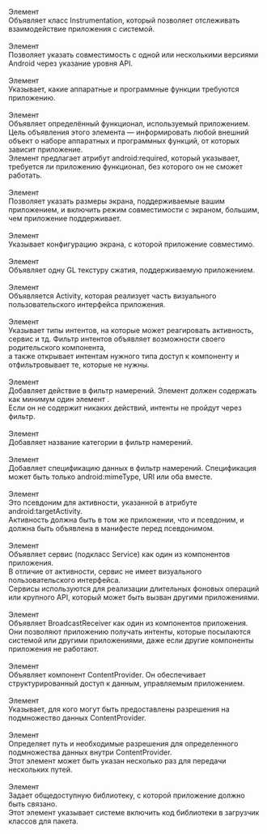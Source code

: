 Элемент __<instrumentation>__<br>
Объявляет класс Instrumentation, который позволяет отслеживать взаимодействие приложения с системой.<br>
<br>
Элемент __<uses-sdk>__<br>
Позволяет указать совместимость с одной или несколькими версиями Android через указание уровня API.<br>
<br>
Элемент __<uses-configuration>__<br>
Указывает, какие аппаратные и программные функции требуются приложению.<br>
<br>
Элемент __<uses-feature>__<br>
Объявляет определённый функционал, используемый приложением.<br>
Цель объявления этого элемента — информировать любой внешний объект о наборе аппаратных и программных функций, от которых зависит приложение.<br>
Элемент предлагает атрибут android:required, который указывает, требуется ли приложению функционал, без которого он не сможет работать.<br>
<br>
Элемент __<support-screens>__<br>
Позволяет указать размеры экрана, поддерживаемые вашим приложением, и включить режим совместимости с экраном, большим, чем приложение поддерживает.<br>
<br>
Элемент __<compatible-screens>__<br>
Указывает конфигурацию экрана, с которой приложение совместимо.<br>
<br>
Элемент __<supports-gl-texture>__<br>
Объявляет одну GL текстуру сжатия, поддерживаемую приложением.<br>
<br>
Элемент __<activity>__<br>
Объявляется  Activity, которая реализует часть визуального пользовательского интерфейса приложения.<br>
<br>
Элемент __<intent-filter>__<br>
Указывает типы интентов, на которые может реагировать активность, сервис и тд.
Фильтр интентов объявляет возможности своего родительского компонента,<br>
а также открывает интентам нужного типа доступ к компоненту и отфильтровывает те, которые не нужны.<br>
<br>
Элемент __<action>__<br>
Добавляет действие в фильтр намерений. Элемент <intent-filter> должен содержать как минимум один элемент __<action>__.<br>
Если он не содержит никаких действий, интенты не пройдут через фильтр.<br>
<br>
Элемент __<category>__<br>
Добавляет название категории в фильтр намерений.<br>
<br>
Элемент __<data>__<br>
Добавляет спецификацию данных в фильтр намерений. Спецификация может быть только android:mimeType, URI или оба вместе.<br>
<br>
Элемент __<activity-alias>__<br>
Это псевдоним для активности, указанной в атрибуте android:targetActivity.<br>
Активность должна быть в том же приложении, что и псевдоним, и должна быть объявлена в манифесте перед псевдонимом.<br>
<br>
Элемент __<service>__<br>
Объявляет сервис (подкласс Service) как один из компонентов приложения.<br>
В отличие от активности, сервис не имеет визуального пользовательского интерфейса.<br>
Сервисы используются для реализации длительных фоновых операций или крупного API, который может быть вызван другими приложениями.<br>
<br>
Элемент __<receiver>__<br>
Объявляет BroadcastReceiver как один из компонентов приложения.<br>
Они позволяют приложению получать интенты, которые посылаются системой или другими приложениями, даже если другие компоненты приложения не работают.<br>
<br>
Элемент __<provider>__<br>
Объявляет компонент ContentProvider. Он обеспечивает структурированный доступ к данным, управляемым приложением.<br>
<br>
Элемент __<grant-uri-permission>__<br>
Указывает, для кого могут быть предоставлены разрешения на подмножество данных ContentProvider.<br>
<br>
Элемент __<path-permission>__<br>
Определяет путь и необходимые разрешения для определенного подмножества данных внутри ContentProvider.<br>
Этот элемент может быть указан несколько раз для передачи нескольких путей.<br>
<br>
Элемент __<uses-library>__<br>
Задает общедоступную библиотеку, с которой приложение должно быть связано.<br>
Этот элемент указывает системе включить код библиотеки в загрузчик классов для пакета.<br>
